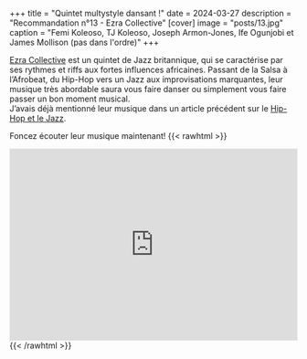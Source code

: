+++
title = "Quintet multystyle dansant !"
date = 2024-03-27
description = "Recommandation n°13 - Ezra Collective"
[cover]
image = "posts/13.jpg"
caption = "Femi Koleoso, TJ Koleoso, Joseph Armon-Jones, Ife Ogunjobi et James Mollison (pas dans l'ordre)"
+++

[Ezra Collective](https://en.wikipedia.org/wiki/Ezra_Collective) est un quintet de Jazz britannique, qui se caractérise
par ses rythmes et riffs aux fortes influences africaines. Passant de la Salsa à l’Afrobeat, du Hip-Hop vers un
Jazz aux improvisations marquantes, leur musique très abordable saura vous faire danser ou simplement vous faire passer
un bon moment musical.  
J’avais déjà mentionné leur musique dans un article précédent sur
le [Hip-Hop et le Jazz](/posts/9-jazz-rap/). 

Foncez écouter leur musique maintenant!
{{< rawhtml >}}
<div style="max-width:100%;"><div style="position:relative;padding-bottom:calc(56.25% + 52px);height: 0;"><iframe style="position:absolute;top:0;left:0;" width="100%" height="100%" src="https://odesli.co/embed/?url=https%3A%2F%2Fartist.link%2Fezracollective&theme=light" frameborder="0" allowfullscreen sandbox="allow-same-origin allow-scripts allow-presentation allow-popups allow-popups-to-escape-sandbox" allow="clipboard-read; clipboard-write"></iframe></div></div>
{{< /rawhtml >}}
